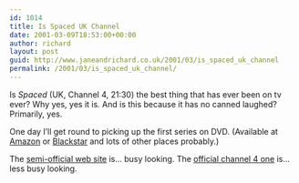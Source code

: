 ```yaml
---
id: 1014
title: Is Spaced UK Channel
date: 2001-03-09T18:53:00+00:00
author: richard
layout: post
guid: http://www.janeandrichard.co.uk/2001/03/is_spaced_uk_channel
permalink: /2001/03/is_spaced_uk_channel/
---
```

Is _Spaced_ (UK, Channel 4, 21:30) the best thing that has ever been on tv ever? Why yes, yes it is. And is this because it has no canned laughed? Primarily, yes.

One day I&#8217;ll get round to picking up the first series on DVD. (Available at [Amazon](http://www.amazon.co.uk/exec/obidos/ASIN/B00005957B/richarddallaway/026-9592763-9397260) or [Blackstar](http://www.blackstar.co.uk/video/item/7000000061464) and lots of other places probably.) 

The [semi-official web site](http://www.spaced-out.org.uk/) is&#8230; busy looking. The [official channel 4 one](http://www.channel4.com/entertainment/spaced/tim_daisy.html) is&#8230; less busy looking.